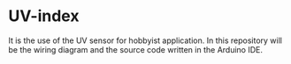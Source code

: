 # UV-index
It is the use of the UV sensor for hobbyist application. In this repository will be the wiring diagram and the source code written in the Arduino IDE.
